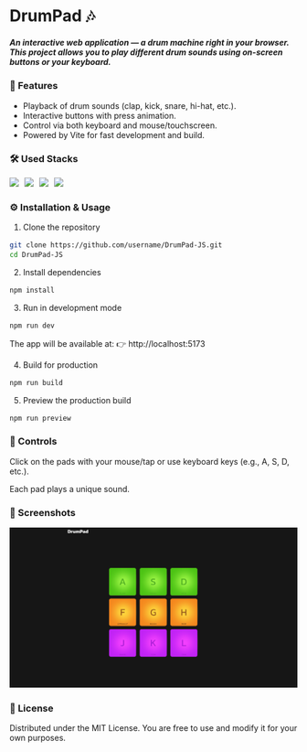 # DrumPad 🎶

##### An interactive web application — a drum machine right in your browser. This project allows you to play different drum sounds using on-screen buttons or your keyboard.

### 🚀 Features

- Playback of drum sounds (clap, kick, snare, hi-hat, etc.).
- Interactive buttons with press animation.
- Control via both keyboard and mouse/touchscreen.
- Powered by Vite for fast development and build.

### 🛠️ Used Stacks

<img src="https://cdn.jsdelivr.net/gh/devicons/devicon@latest/icons/html5/html5-original.svg" style="width: 28px; padding-right: 6px"/>
<img src="https://cdn.jsdelivr.net/gh/devicons/devicon@latest/icons/sass/sass-original.svg" style="width: 28px; padding-right: 6px"/>
<img src="https://cdn.jsdelivr.net/gh/devicons/devicon@latest/icons/javascript/javascript-original.svg" style="width: 28px; padding-right: 6px"/>
<img src="https://cdn.jsdelivr.net/gh/devicons/devicon@latest/icons/vitejs/vitejs-original.svg" style="width: 28px; padding-right: 6px"/>

### ⚙️ Installation & Usage

1. Clone the repository

```BASH
git clone https://github.com/username/DrumPad-JS.git
cd DrumPad-JS
```

2. Install dependencies

```BASH
npm install
```

3. Run in development mode

```BASH
npm run dev
```

The app will be available at:
👉 http://localhost:5173

4. Build for production

```BASH
npm run build
```

5. Preview the production build

```BASH
npm run preview
```

### 🎹 Controls

Click on the pads with your mouse/tap or use keyboard keys (e.g., A, S, D, etc.).

Each pad plays a unique sound.

### 📸 Screenshots

![Screenshot](public//assets/screenshot.png)

### 📄 License

Distributed under the MIT License.
You are free to use and modify it for your own purposes.
